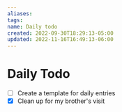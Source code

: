 ```yaml
---
aliases: 
tags: 
name: Daily todo
created: 2022-09-30T18:29:13-05:00
updated: 2022-11-16T16:49:13-06:00
---
```

# Daily Todo
- [ ] Create a template for daily entries
- [x] Clean up for my brother's visit
